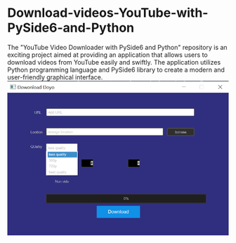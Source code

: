 # Download-videos-YouTube-with-PySide6-and-Python
The "YouTube Video Downloader with PySide6 and Python" repository is an exciting project aimed at providing an application that allows users to download videos from YouTube easily and swiftly. The application utilizes Python programming language and PySide6 library to create a modern and user-friendly graphical interface.
<img  src="AppImage.png" style="width:100%;height:60%">
